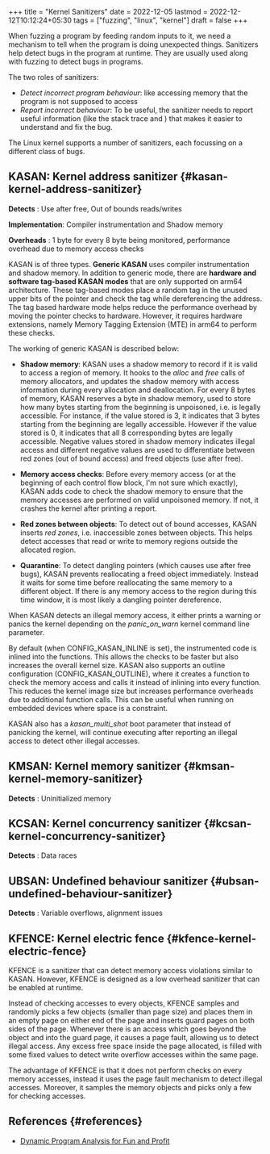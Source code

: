 +++
title = "Kernel Sanitizers"
date = 2022-12-05
lastmod = 2022-12-12T10:12:24+05:30
tags = ["fuzzing", "linux", "kernel"]
draft = false
+++

When fuzzing a program by feeding random inputs to it, we need a mechanism to tell when the program is doing unexpected things.
Sanitizers help detect bugs in the program at runtime.
They are usually used along with fuzzing to detect bugs in programs.

The two roles of sanitizers:

-   _Detect incorrect program behaviour_: like accessing memory that the program is not supposed to access
-   _Report incorrect behaviour_: To be useful, the sanitizer needs to report useful information (like the stack trace and ) that makes it easier to understand and fix the bug.

The Linux kernel supports a number of sanitizers, each focussing on a different class of bugs.


## KASAN: Kernel address sanitizer {#kasan-kernel-address-sanitizer}

**Detects** : Use after free, Out of bounds reads/writes

**Implementation**: Compiler instrumentation and Shadow memory

**Overheads** : 1 byte for every 8 byte being monitored, performance overhead due to memory access checks

KASAN is of three types. **Generic KASAN** uses compiler instrumentation and shadow memory.
In addition to generic mode, there are **hardware and software tag-based KASAN modes** that are only supported on arm64 architecture.
These tag-based modes place a random tag in the unused upper bits of the pointer and check the tag while dereferencing the address.
The tag based hardware mode helps reduce the performance overhead by moving the pointer checks to hardware.
However, it requires hardware extensions, namely Memory Tagging Extension (MTE) in arm64 to perform these checks.

The working of generic KASAN is described below:

-   **Shadow memory**: KASAN uses a shadow memory to record if it is valid to access a region of memory. It hooks to the _alloc_ and _free_ calls of memory allocators, and updates the shadow memory with access information during every allocation and deallocation.
    For every 8 bytes of memory, KASAN reserves a byte in shadow memory, used to store how many bytes starting from the beginning is unpoisoned, i.e. is legally accessible.
    For instance, if the value stored is 3, it indicates that 3 bytes starting from the beginning are legally accessible.
    However if the value stored is 0, it indicates that all 8 corresponding bytes are legally accessible.
    Negative values stored in shadow memory indicates illegal access and different negative values are used to differentiate between red zones (out of bound access) and freed objects (use after free).

-   **Memory access checks**: Before every memory access (or at the beginning of each control flow block, I'm not sure which exactly), KASAN adds code to check the shadow memory to ensure that the memory accesses are performed on valid unpoisoned memory. If not, it crashes the kernel after printing a report.

-   **Red zones between objects**: To detect out of bound accesses, KASAN inserts _red zones_, i.e. inaccessible zones between objects. This helps detect accesses that read or write to memory regions outside the allocated region.

-   **Quarantine**: To detect dangling pointers (which causes use after free bugs), KASAN prevents reallocating a freed object immediately. Instead it waits for some time before reallocating the same memory to a different object. If there is any memory access to the region during this time window, it is most likely a dangling pointer dereference.

When KASAN detects an illegal memory access, it either prints a warning or panics the kernel depending on the _panic_on_warn_ kernel command line parameter.

By default (when CONFIG_KASAN_INLINE is set), the instrumented code is inlined into the functions. This allows the checks to be faster but also increases the overall kernel size.
KASAN also supports an outline configuration (CONFIG_KASAN_OUTLINE), where it creates a function to check the memory access and calls it instead of inlining into every function. This reduces the kernel image size but increases performance overheads due to additional function calls.
This can be useful when running on embedded devices where space is a constraint.

KASAN also has a _kasan_multi_shot_ boot parameter that instead of panicking the kernel, will continue executing after reporting an illegal access to detect other illegal accesses.


## KMSAN: Kernel memory sanitizer {#kmsan-kernel-memory-sanitizer}

**Detects** : Uninitialized memory


## KCSAN: Kernel concurrency sanitizer {#kcsan-kernel-concurrency-sanitizer}

**Detects** : Data races


## UBSAN: Undefined behaviour sanitizer {#ubsan-undefined-behaviour-sanitizer}

**Detects** : Variable overflows, alignment issues


## KFENCE: Kernel electric fence {#kfence-kernel-electric-fence}

KFENCE is a sanitizer that can detect memory access violations similar to KASAN.
However, KFENCE is designed as a low overhead sanitizer that can be enabled at runtime.

Instead of checking accesses to every objects, KFENCE samples and randomly picks a few objects (smaller than page size) and places them in an empty page on either end of the page and inserts guard pages on both sides of the page.
Whenever there is an access which goes beyond the object and into the guard page, it causes a page fault, allowing us to detect illegal access.
Any excess free space inside the page allocated, is filled with some fixed values to detect write overflow accesses within the same page.

The advantage of KFENCE is that it does not perform checks on every memory accesses, instead it uses the page fault mechanism to detect illegal accesses.
Moreover, it samples the memory objects and picks only a few for checking accesses.


## References {#references}

-   [Dynamic Program Analysis for Fun and Profit](https://www.youtube.com/watch?v=ufcyOkgFZ2Q)
